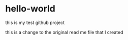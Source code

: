# hello-world
this is my test github project


this is a change to the original read me file that I created
